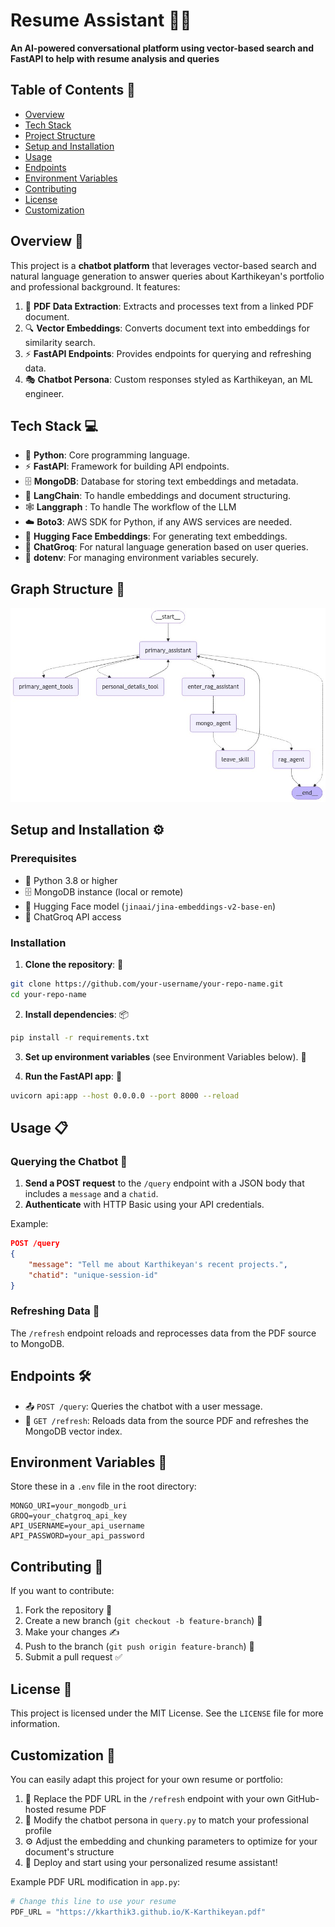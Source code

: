 # Resume Assistant 🤖📝

**An AI-powered conversational platform using vector-based search and FastAPI to help with resume analysis and queries** 

## Table of Contents 📑
- [Overview](#overview)
- [Tech Stack](#tech-stack)
- [Project Structure](#project-structure)
- [Setup and Installation](#setup-and-installation)
- [Usage](#usage)
- [Endpoints](#endpoints)
- [Environment Variables](#environment-variables)
- [Contributing](#contributing)
- [License](#license)
- [Customization](#customization)

## Overview 🎯

This project is a **chatbot platform** that leverages vector-based search and natural language generation to answer queries about Karthikeyan's portfolio and professional background. It features:

1. 📄 **PDF Data Extraction**: Extracts and processes text from a linked PDF document.
2. 🔍 **Vector Embeddings**: Converts document text into embeddings for similarity search.
3. ⚡ **FastAPI Endpoints**: Provides endpoints for querying and refreshing data.
4. 🎭 **Chatbot Persona**: Custom responses styled as Karthikeyan, an ML engineer.

## Tech Stack 💻

- 🐍 **Python**: Core programming language.
- ⚡ **FastAPI**: Framework for building API endpoints.
- 🗄️ **MongoDB**: Database for storing text embeddings and metadata.
- 🔗 **LangChain**: To handle embeddings and document structuring.
- 🕸️ **Langgraph** : To handle The workflow of the LLM
- ☁️ **Boto3**: AWS SDK for Python, if any AWS services are needed.
- 🤗 **Hugging Face Embeddings**: For generating text embeddings.
- 💬 **ChatGroq**: For natural language generation based on user queries.
- 🔐 **dotenv**: For managing environment variables securely.

## Graph Structure 📁
![Graph Structure](graph.png)

## Setup and Installation ⚙️

### Prerequisites
- 🐍 Python 3.8 or higher
- 🗄️ MongoDB instance (local or remote)
- 🤗 Hugging Face model (`jinaai/jina-embeddings-v2-base-en`)
- 🔑 ChatGroq API access

### Installation

1. **Clone the repository**: 📂
```bash
git clone https://github.com/your-username/your-repo-name.git
cd your-repo-name
```

2. **Install dependencies**: 📦
```bash
pip install -r requirements.txt
```

3. **Set up environment variables** (see Environment Variables below). 🔐

4. **Run the FastAPI app**: 🚀
```bash
uvicorn api:app --host 0.0.0.0 --port 8000 --reload
```

## Usage 📋

### Querying the Chatbot 💬

1. **Send a POST request** to the `/query` endpoint with a JSON body that includes a `message` and a `chatid`.
2. **Authenticate** with HTTP Basic using your API credentials.

Example:
```json
POST /query
{
    "message": "Tell me about Karthikeyan's recent projects.",
    "chatid": "unique-session-id"
}
```

### Refreshing Data 🔄

The `/refresh` endpoint reloads and reprocesses data from the PDF source to MongoDB.

## Endpoints 🛠️

* 📤 `POST /query`: Queries the chatbot with a user message.
* 🔄 `GET /refresh`: Reloads data from the source PDF and refreshes the MongoDB vector index.

## Environment Variables 🔐

Store these in a `.env` file in the root directory:

```env
MONGO_URI=your_mongodb_uri
GROQ=your_chatgroq_api_key
API_USERNAME=your_api_username
API_PASSWORD=your_api_password
```

## Contributing 🤝

If you want to contribute:

1. Fork the repository 🍴
2. Create a new branch (`git checkout -b feature-branch`) 🌿
3. Make your changes ✍️
4. Push to the branch (`git push origin feature-branch`) 🚀
5. Submit a pull request ✅

## License 📜

This project is licensed under the MIT License. See the `LICENSE` file for more information.

## Customization 🔧

You can easily adapt this project for your own resume or portfolio:

1. 📝 Replace the PDF URL in the `/refresh` endpoint with your own GitHub-hosted resume PDF
2. 🎨 Modify the chatbot persona in `query.py` to match your professional profile
3. ⚙️ Adjust the embedding and chunking parameters to optimize for your document's structure
4. 🚀 Deploy and start using your personalized resume assistant!

Example PDF URL modification in `app.py`:
```python
# Change this line to use your resume
PDF_URL = "https://kkarthik3.github.io/K-Karthikeyan.pdf"
```